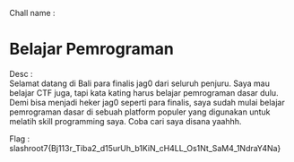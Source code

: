 Chall name : <br>
# Belajar Pemrograman

Desc : <br>
Selamat datang di Bali para finalis jag0 dari seluruh penjuru. Saya mau belajar CTF juga, tapi kata kating harus belajar pemrograman dasar dulu. Demi bisa menjadi heker jag0 seperti para finalis, saya sudah mulai belajar pemrograman dasar di sebuah platform populer yang digunakan untuk melatih skill programming saya. Coba cari saya disana yaahhh.

Flag : <br>
slashroot7{Bj113r_Tiba2_d15urUh_b1KiN_cH4LL_Os1Nt_SaM4_1NdraY4Na}
